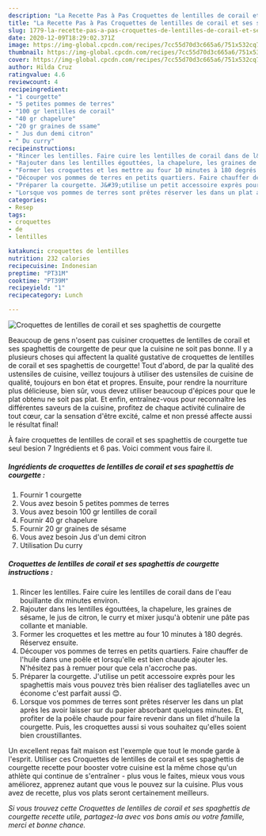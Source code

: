 ```yaml
---
description: "La Recette Pas à Pas Croquettes de lentilles de corail et ses spaghettis de courgette"
title: "La Recette Pas à Pas Croquettes de lentilles de corail et ses spaghettis de courgette"
slug: 1779-la-recette-pas-a-pas-croquettes-de-lentilles-de-corail-et-ses-spaghettis-de-courgette
date: 2020-12-09T18:29:02.371Z
image: https://img-global.cpcdn.com/recipes/7cc55d70d3c665a6/751x532cq70/croquettes-de-lentilles-de-corail-et-ses-spaghettis-de-courgette-photo-principale-de-la-recette.jpg
thumbnail: https://img-global.cpcdn.com/recipes/7cc55d70d3c665a6/751x532cq70/croquettes-de-lentilles-de-corail-et-ses-spaghettis-de-courgette-photo-principale-de-la-recette.jpg
cover: https://img-global.cpcdn.com/recipes/7cc55d70d3c665a6/751x532cq70/croquettes-de-lentilles-de-corail-et-ses-spaghettis-de-courgette-photo-principale-de-la-recette.jpg
author: Hilda Cruz
ratingvalue: 4.6
reviewcount: 4
recipeingredient:
- "1 courgette"
- "5 petites pommes de terres"
- "100 gr lentilles de corail"
- "40 gr chapelure"
- "20 gr graines de ssame"
- " Jus dun demi citron"
- " Du curry"
recipeinstructions:
- "Rincer les lentilles. Faire cuire les lentilles de corail dans de l&#39;eau bouillante dix minutes environ."
- "Rajouter dans les lentilles égouttées, la chapelure, les graines de sésame, le jus de citron, le curry et mixer jusqu&#39;à obtenir une pâte pas collante et maniable."
- "Former les croquettes et les mettre au four 10 minutes à 180 degrés. Réservez ensuite."
- "Découper vos pommes de terres en petits quartiers. Faire chauffer de l&#39;huile dans une poêle et lorsqu&#39;elle est bien chaude ajouter les. N&#39;hésitez pas à remuer pour que cela n&#39;accroche pas."
- "Préparer la courgette. J&#39;utilise un petit accessoire exprès pour les spaghettis mais vous pouvez très bien réaliser des tagliatelles avec un économe c&#39;est parfait aussi 😊."
- "Lorsque vos pommes de terres sont prêtes réserver les dans un plat après les avoir laisser sur du papier absorbant quelques minutes. Et, profiter de la poêle chaude pour faire revenir dans un filet d&#39;huile la courgette. Puis, les croquettes aussi si vous souhaitez qu&#39;elles soient bien croustillantes."
categories:
- Resep
tags:
- croquettes
- de
- lentilles

katakunci: croquettes de lentilles 
nutrition: 232 calories
recipecuisine: Indonesian
preptime: "PT31M"
cooktime: "PT39M"
recipeyield: "1"
recipecategory: Lunch

---
```



![Croquettes de lentilles de corail et ses spaghettis de courgette](https://img-global.cpcdn.com/recipes/7cc55d70d3c665a6/751x532cq70/croquettes-de-lentilles-de-corail-et-ses-spaghettis-de-courgette-photo-principale-de-la-recette.jpg)

Beaucoup de gens n'osent pas cuisiner croquettes de lentilles de corail et ses spaghettis de courgette de peur que la cuisine ne soit pas bonne. Il y a plusieurs choses qui affectent la qualité gustative de croquettes de lentilles de corail et ses spaghettis de courgette! Tout d'abord, de par la qualité des ustensiles de cuisine, veillez toujours à utiliser des ustensiles de cuisine de qualité, toujours en bon état et propres. Ensuite, pour rendre la nourriture plus délicieuse, bien sûr, vous devez utiliser beaucoup d'épices pour que le plat obtenu ne soit pas plat. Et enfin, entraînez-vous pour reconnaître les différentes saveurs de la cuisine, profitez de chaque activité culinaire de tout cœur, car la sensation d'être excité, calme et non pressé affecte aussi le résultat final!

<!--inarticleads1-->

À faire croquettes de lentilles de corail et ses spaghettis de courgette tue seul besion 7 Ingrédients et 6 pas. Voici comment vous faire il.

##### Ingrédients de croquettes de lentilles de corail et ses spaghettis de courgette :

1. Fournir 1 courgette
1. Vous avez besoin 5 petites pommes de terres
1. Vous avez besoin 100 gr lentilles de corail
1. Fournir 40 gr chapelure
1. Fournir 20 gr graines de sésame
1. Vous avez besoin  Jus d&#39;un demi citron
1. Utilisation  Du curry




<!--inarticleads2-->

##### Croquettes de lentilles de corail et ses spaghettis de courgette instructions :

1. Rincer les lentilles. Faire cuire les lentilles de corail dans de l&#39;eau bouillante dix minutes environ.
1. Rajouter dans les lentilles égouttées, la chapelure, les graines de sésame, le jus de citron, le curry et mixer jusqu&#39;à obtenir une pâte pas collante et maniable.
1. Former les croquettes et les mettre au four 10 minutes à 180 degrés. Réservez ensuite.
1. Découper vos pommes de terres en petits quartiers. Faire chauffer de l&#39;huile dans une poêle et lorsqu&#39;elle est bien chaude ajouter les. N&#39;hésitez pas à remuer pour que cela n&#39;accroche pas.
1. Préparer la courgette. J&#39;utilise un petit accessoire exprès pour les spaghettis mais vous pouvez très bien réaliser des tagliatelles avec un économe c&#39;est parfait aussi 😊.
1. Lorsque vos pommes de terres sont prêtes réserver les dans un plat après les avoir laisser sur du papier absorbant quelques minutes. Et, profiter de la poêle chaude pour faire revenir dans un filet d&#39;huile la courgette. Puis, les croquettes aussi si vous souhaitez qu&#39;elles soient bien croustillantes.




<!--inarticleads1-->

<p>
Un excellent repas fait maison est l'exemple que tout le monde garde à l'esprit. Utiliser ces Croquettes de lentilles de corail et ses spaghettis de courgette recette pour booster votre cuisine est la même chose qu'un athlète qui continue de s'entraîner - plus vous le faites, mieux vous vous améliorez, apprenez autant que vous le pouvez sur la cuisine. Plus vous avez de recette, plus vos plats seront certainement meilleurs.
</p>

<p>
<i>Si vous trouvez cette Croquettes de lentilles de corail et ses spaghettis de courgette recette utile, partagez-la avec vos bons amis ou votre famille, merci et bonne chance.</i>
</p>
